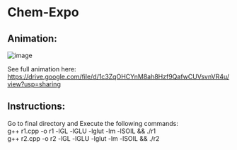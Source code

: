 # Chem-Expo

## Animation:
![image](https://github.com/Paarth002/Chem-Expo/assets/81606042/d02a8f6d-f700-48f4-b394-436ff564ac36)

See full animation here: https://drive.google.com/file/d/1c3ZqOHCYnM8ah8Hzf9QafwCUVsvnVR4u/view?usp=sharing


## Instructions:
Go to final directory and Execute the following commands: <br/>
g++ r1.cpp -o r1 -lGL -lGLU -lglut -lm -lSOIL && ./r1  <br/>
g++ r2.cpp -o r2 -lGL -lGLU -lglut -lm -lSOIL && ./r2  <br/>
